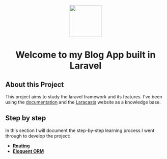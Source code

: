<p align="center"><img src="https://lh3.googleusercontent.com/iYaYtjXji1KoS2Gbgj9LdxUrHPoaaMDIFi8107WrPmnv82hm-UWKDOTLo5uLlfGGoskWOWQXdIQiMNPyPqToxiDUZnPb0Z-Xodppa-L4YolEH0KZCXrsjHxKNRbv380Oam1KPRt1BcHGRwE9UV3HcflH4rIvSQbB6wQpF1skjVwwJPaxnoD1P_AA8uTfWNx_Vx5PIsqntJ1rBCsr7a65KCB49ahBRKN5U5hAiZYlDXdZU8CzHpRjCrLG2nn-IhUZFcDrDvtgtlFILNmD_t8_7ZzwCWUo6g3iE_AZyyylZIXo3coLyWWM2xj3G-d6Bjsb9kBnXcMyG0UnRPQshZcr4cDldEGREAguIiJ0vIKfGuh75OqOZFkkXtrIVCGjLAlOLosoClOLIqyu8gTUOJhibEqo8UG2Pa4JuVyEGyCqf9J2S4B7h5pukUMijWDoWa6jc7IsnDenQveVb2q4te5E_jNAfMrdR7KV640naRnzyDZWUL-m6ep75TA9N_zILqQtGHC9SEk_s86XSWkPdPcE_6w3Z3loHqqnSSWJg2SAG3tSeXgcPZL3I-rlmLl1Rba9tdkwpLbMtgLSHIdYrrBebWCK7y-KWv1tLSTSZNCmTjQwTnXJl8pefMiYA6ENHEXoa_FuuluFz3vdmSLdxduR7mCE1AYa7aWAG8l-U-7CF_s5BkpARMfYSWE21u1WIJJ0rpkmIv9FBqcFHXF3Lj2Ut0iDKvaNi2uIfFltnblJWm9AmLaBF6ZMb1rNFVMx5R84p_iZmH_sgfOlPYs-M4CD5zM93qUiqpIniqXcVRP0K9W7Bsqa2of3fplGsopOzHyNZEcaY4si=s500-no?authuser=2" width="100"></p>
<h1 align="center">
Welcome to my Blog App built in Laravel
</h1>

## About this Project

This project aims to study the laravel framework and its features. I've been using the [documentation](https://laravel.com/docs/9.x/) and the [Laracasts](https://laracasts.com/) website as a knowledge base.

## Step by step

In this section I will document the step-by-step learning process I went through to develop the project:

- **[Routing](https://laravel.com/docs/9.x/routing)**
- **[Eloquent ORM](https://laravel.com/docs/9.x/eloquent)**

